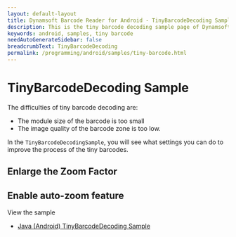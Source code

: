 ```yaml
---
layout: default-layout
title: Dynamsoft Barcode Reader for Android - TinyBarcodeDecoding Sample
description: This is the tiny barcode decoding sample page of Dynamsoft Barcode Reader for Android SDK.
keywords: android, samples, tiny barcode
needAutoGenerateSidebar: false
breadcrumbText: TinyBarcodeDecoding
permalink: /programming/android/samples/tiny-barcode.html
---
```


# TinyBarcodeDecoding Sample

The difficulties of tiny barcode decoding are:

- The module size of the barcode is too small
- The image quality of the barcode zone is too low.

In the `TinyBarcodeDecodingSample`, you will see what settings you can do to improve the process of the tiny barcodes.

## Enlarge the Zoom Factor

## Enable auto-zoom feature

View the sample

- <a href="https://github.com/Dynamsoft/barcode-reader-mobile-samples/tree/main/android/TinyBarcodeDecoding" target="_blank">Java (Android) TinyBarcodeDecoding Sample</a>
